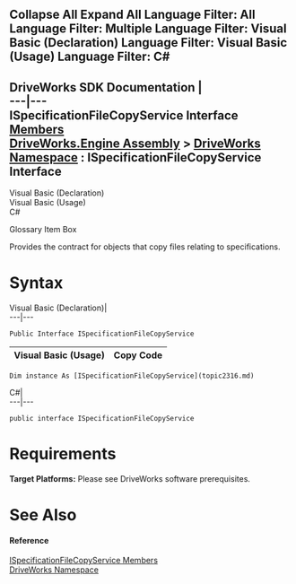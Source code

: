 Collapse All Expand All Language Filter: All  Language Filter: Multiple  Language Filter: Visual Basic (Declaration) Language Filter: Visual Basic (Usage) Language Filter: C#  
---  
DriveWorks SDK Documentation  |   
---|---  
ISpecificationFileCopyService Interface   
[Members](topic2317.md)   
[DriveWorks.Engine Assembly](topic2156.md) > [DriveWorks Namespace](topic2159.md) : ISpecificationFileCopyService Interface  
---  
  
Visual Basic (Declaration)    
Visual Basic (Usage)    
C# 

Glossary Item Box

Provides the contract for objects that copy files relating to specifications. 

# Syntax

Visual Basic (Declaration)|   
---|---  
      
    
    Public Interface ISpecificationFileCopyService   
  
Visual Basic (Usage)| Copy Code  
---|---  
      
    
    Dim instance As [ISpecificationFileCopyService](topic2316.md)  
  
C#|   
---|---  
      
    
    public interface ISpecificationFileCopyService   
  
# Requirements

**Target Platforms:** Please see DriveWorks software prerequisites.

# See Also

#### Reference

[ISpecificationFileCopyService Members](topic2317.md)   
[DriveWorks Namespace](topic2159.md)


